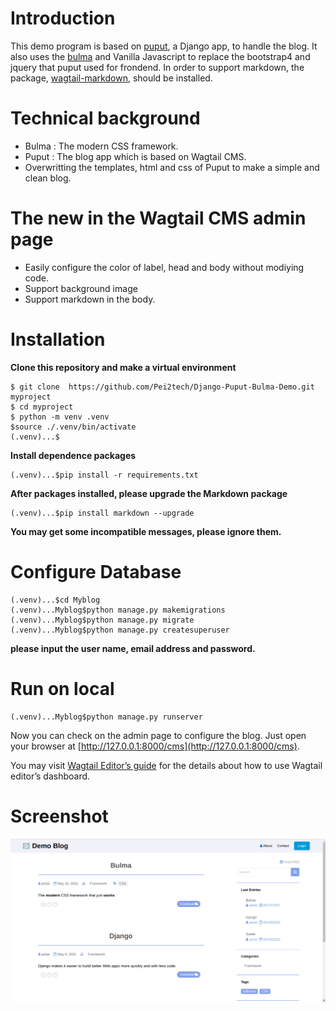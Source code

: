 Introduction
===========
This demo program is based on [puput](https://github.com/APSL/puput "puput"), a Django app,  to handle the blog. It also uses the [bulma](https://bulma.io/ "bulma") and Vanilla Javascript to replace the bootstrap4 and jquery that puput used for frondend. In order to support markdown, the package, [wagtail-markdown](https://github.com/torchbox/wagtail-markdown "wagtail-markdown"), should be installed.   

Technical background
=================
- Bulma :  The modern CSS framework.
- Puput :  The blog app which is based on Wagtail CMS.
- Overwritting the templates, html and css of Puput to make a simple and clean blog.

The new in the Wagtail CMS admin page
==========
- Easily configure the color of  label, head and  body without modiying code.
- Support background image
- Support markdown in the body. 

Installation
========
**Clone this repository and make a virtual environment**
```
$ git clone  https://github.com/Pei2tech/Django-Puput-Bulma-Demo.git myproject
$ cd myproject
$ python -m venv .venv
$source ./.venv/bin/activate
(.venv)...$
```
**Install dependence packages**
```
(.venv)...$pip install -r requirements.txt
```
**After packages installed, please upgrade the Markdown package**
```
(.venv)...$pip install markdown --upgrade
```
**You may get some incompatible messages, please ignore them.**

Configure Database
=========
```
(.venv)...$cd Myblog
(.venv)...Myblog$python manage.py makemigrations
(.venv)...Myblog$python manage.py migrate
(.venv)...Myblog$python manage.py createsuperuser
```

**please input the user name, email address and password.**

Run on local
=========
```
(.venv)...Myblog$python manage.py runserver
```
Now you can check on the admin page to configure the blog. Just open your browser at  [http://127.0.0.1:8000/cms](http://127.0.0.1:8000/cms).

You may visit [Wagtail Editor’s guide](https://docs.wagtail.io/en/v2.0/editor_manual/index.html "Wagtail Editor’s guide") for the details about how to use Wagtail editor’s dashboard.

Screenshot
=========

![](./stuff/screenshot.png)
